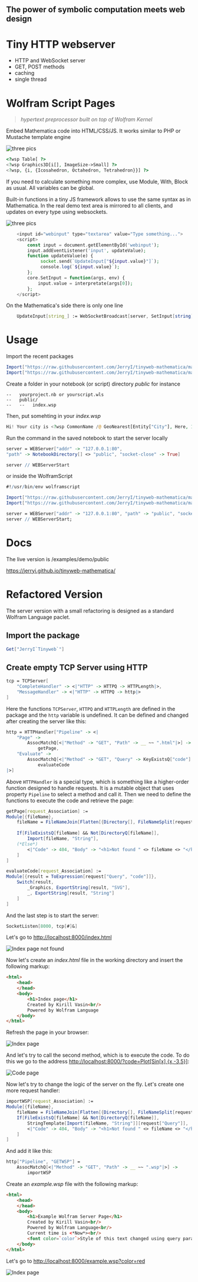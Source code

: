## The power of symbolic computation meets web design

# Tiny HTTP webserver

* HTTP and WebSocket server
* GET, POST methods
* caching
* single thread

# Wolfram Script Pages
>
> *hypertext preprocessor built on top of Wolfram Kernel*

Embed Mathematica code into HTML/CSS/JS. It works similar to PHP or Mustache template engine

![three pics](./threepics.png)

```php
<?wsp Table[ ?> 
<?wsp Graphics3D[i[], ImageSize->Small] ?> 
<?wsp, {i, {Icosahedron, Octahedron, Tetrahedron}}] ?>
```

If you need to calculate something more complex, use Module, With, Block as usual. All variables can be global.

Built-in functions in a tiny JS framework allows to use the same syntax as in Mathematica. In the real demo text area is mirrored to all clients, and updates on every type using websockets.

![three pics](./mirror.gif)

```php
    <input id="webinput" type="textarea" value="Type something...">
    <script>
        const input = document.getElementById('webinput');
        input.addEventListener('input', updateValue);
        function updateValue(e) {
             socket.send(`UpdateInput["${input.value}"]`);
             console.log(`${input.value}`);
        };
        core.SetInput = function(args, env) {
            input.value = interpretate(args[0]);
        };
    </script>
```

On the Mathematica's side there is only one line

```mathematica
    UpdateInput[string_] := WebSocketBroadcast[server, SetInput[string], client]
```

# Usage

Import the recent packages

```mathematica
Import["https://raw.githubusercontent.com/JerryI/tinyweb-mathematica/master/Tinyweb/Tinyweb.wl"]
Import["https://raw.githubusercontent.com/JerryI/tinyweb-mathematica/master/WSP/WSP.wl"]
```

Create a folder in your notebook (or script) directory *public* for instance

```
--   yourproject.nb or yourscript.wls
--   public/
--   --   index.wsp
```

Then, put somehting in your *index.wsp*

```php
Hi! Your city is <?wsp CommonName /@ GeoNearest[Entity["City"], Here, 1] // First ?>
```

Run the command in the saved notebook to start the server locally

```mathematica
server = WEBServer["addr" -> "127.0.0.1:80",
"path" -> NotebookDirectory[] <> "public", "socket-close" -> True]

server // WEBServerStart
```

or inside the WolframScript

```mathematica
#!/usr/bin/env wolframscript

Import["https://raw.githubusercontent.com/JerryI/tinyweb-mathematica/master/Tinyweb/Tinyweb.wl"];
Import["https://raw.githubusercontent.com/JerryI/tinyweb-mathematica/master/WSP/WSP.wl"];

server = WEBServer["addr" -> "127.0.0.1:80", "path" -> "public", "socket-close" -> True];
server // WEBServerStart;
```

# Docs

The live version is /examples/demo/public

<https://jerryi.github.io/tinyweb-mathematica/>

# Refactored Version

The server version with a small refactoring is designed as a standard Wolfram Language
paclet.  

## Import the package

```mathematica
Get["JerryI`Tinyweb`"]
```

## Create empty TCP Server using HTTP

```mathematica
tcp = TCPServer[
    "CompleteHandler" -> <|"HTTP" -> HTTPQ -> HTTPLength|>, 
    "MessageHandler" -> <|"HTTP" -> HTTPQ -> http|>
]
```

Here the functions `TCPServer`, `HTTPQ` and `HTTPLength` are defined in the package
and the `http` variable is undefined.
It can be defined and changed after creating the server like this:

```mathematica
http = HTTPHandler["Pipeline" -> <|
    "Page" -> 
        AssocMatchQ[<|"Method" -> "GET", "Path" -> __ ~~ ".html"|>] -> 
            getPage, 
    "Evaluate" -> 
        AssocMatchQ[<|"Method" -> "GET", "Query" -> KeyExistsQ["code"]|>] -> 
            evaluateCode
|>]
```

Above `HTTPHandler` is a special type, which is something like a higher-order
function designed to handle requests. It is a mutable object that uses
property `Pipeline` to select a method and call it. Then we need to define the functions to execute the code and retrieve the page:  

```mathematica
getPage[request_Association] := 
Module[{fileName}, 
    fileName = FileNameJoin[Flatten[{Directory[], FileNameSplit[request["Path"]]}]]; 
    
    If[FileExistsQ[fileName] && Not[DirectoryQ[fileName]], 
        Import[fileName, "String"], 
    (*Else*)
        <|"Code" -> 404, "Body" -> "<h1>Not found " <> fileName <> "</h1>"|>
    ]
]
```

```mathematica
evaluateCode[request_Association] := 
Module[{result = ToExpression[request["Query", "code"]]}, 
    Switch[result, 
        _Graphics, ExportString[result, "SVG"], 
        _, ExportString[result, "String"]
    ]
]
```

And the last step is to start the server:  

```mathematica
SocketListen[8000, tcp[#]&]
```

Let's go to <http://localhost:8000/index.html>  

![Index page not found](./Images/readme-image-1.png)  

Now let's create an *index.html* file in the working directory and insert the following markup:  

```html
<html>
    <head>
    </head>
    <body>
        <h1>Index page</h1>
        Created by Kirill Vasin<br/>
        Powered by Wolfram Language
    </body>
</html>
```

Refresh the page in your browser:  

![Index page](./Images/readme-image-2.png)  

And let's try to call the second method, which is to execute the code.
To do this we go to the address <http://localhost:8000/?code=Plot[Sin[x],{x,-3,5}]>:  

![Code page](./Images/readme-image-3.png)  

Now let's try to change the logic of the server on the fly.
Let's create one more request handler:  

```mathematica
importWSP[request_Association] := 
Module[{fileName}, 
    fileName = FileNameJoin[Flatten[{Directory[], FileNameSplit[request["Path"]]}]]; 
    If[FileExistsQ[fileName] && Not[DirectoryQ[fileName]],
        StringTemplate[Import[fileName, "String"]][request["Query"]],
        <|"Code" -> 404, "Body" -> "<h1>Not found " <> fileName <> "</h1>"|>
    ]
]
```

And add it like this:  

```mathematica
http["Pipeline", "GETWSP"] = 
    AssocMatchQ[<|"Method" -> "GET", "Path" -> __ ~~ ".wsp"|>] -> 
        importWSP
```

Create an *example.wsp* file with the following markup:  

```html
<html>
    <head>
    </head>
    <body>
        <h1>Example Wolfram Server Page</h1>
        Created by Kirill Vasin<br/>
        Powered by Wolfram Language<br/> 
        Current time is <*Now*><br/> 
        <font color=`color`>Style of this text changed using query parameter "color"</font>
    </body>
</html>
```

Let's go to <http://localhost:8000/example.wsp?color=red>  

![Index page](./Images/readme-image-4.png)  
